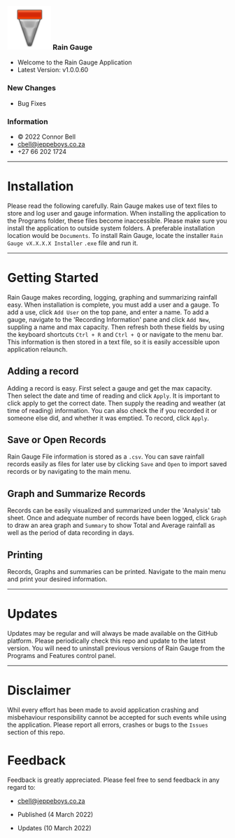 ### ![Logo](Untitled-2.png) Rain Gauge
- Welcome to the Rain Gauge Application
- Latest Version: v1.0.0.60
### New Changes
- Bug Fixes 
### Information
- © 2022 Connor Bell
- cbell@jeppeboys.co.za 
- +27 66 202 1724

***
# Installation
Please read the following carefully. 
Rain Gauge makes use of text files to store and log user and gauge information. When installing the application to the Programs folder, these files become inaccessible. Please make sure you install the application to outside system folders. A preferable installation location would be `Documents`. 
To install Rain Gauge, locate the installer `Rain Gauge vX.X.X.X Installer` `.exe` file and run it. 

***
 
# Getting Started 
Rain Gauge makes recording, logging, graphing and summarizing rainfall easy. When installation is complete, you must add a user and a gauge. To add a use, click `Add User` on the top pane, and enter a name. To add a gauge, navigate to the 'Recording Information' pane and click `Add New`, suppling a name and max capacity. Then refresh both these fields by using the keyboard shortcuts `Ctrl + R` and `Ctrl + Q` or navigate to the menu bar. This information is then stored in a text file, so it is easily accessible upon application relaunch. 
## Adding a record
Adding a record is easy. First select a gauge and get the max capacity. Then select the date and time of reading and click `Apply`. It is important to click apply to get the correct date. Then supply the reading and weather (at time of reading) information. You can also check the if you recorded it or someone else did, and whether it was emptied. To record, click `Apply`. 

## Save or Open Records
Rain Gauge File information is stored as a `.csv`. You can save rainfall records easily as files for later use by clicking `Save` and `Open` to import saved records or by navigating to the main menu. 

## Graph and Summarize Records
Records can be easily visualized and summarized under the 'Analysis' tab sheet. Once and adequate number of records have been logged, click `Graph` to draw an area graph and `Summary` to show Total and Average rainfall as well as the period of data recording in days. 

## Printing
Records, Graphs and summaries can be printed. Navigate to the main menu and print your desired information.

***

# Updates
Updates may be regular and will always be made available on the GitHub platform. Please periodically check this repo and update to the latest version. You will need to uninstall previous versions of Rain Gauge from the Programs and Features control panel. 

***

# Disclaimer
Whil every effort has been made to avoid application crashing and misbehaviour responsibility cannot be accepted for such events while using the application. Please report all errors, crashes or bugs to the `Issues` section of this repo. 

# Feedback
Feedback is greatly appreciated. Please feel free to send feedback in any regard to: 
- cbell@jeppeboys.co.za

- Published (4 March 2022)
- Updates (10 March 2022)
